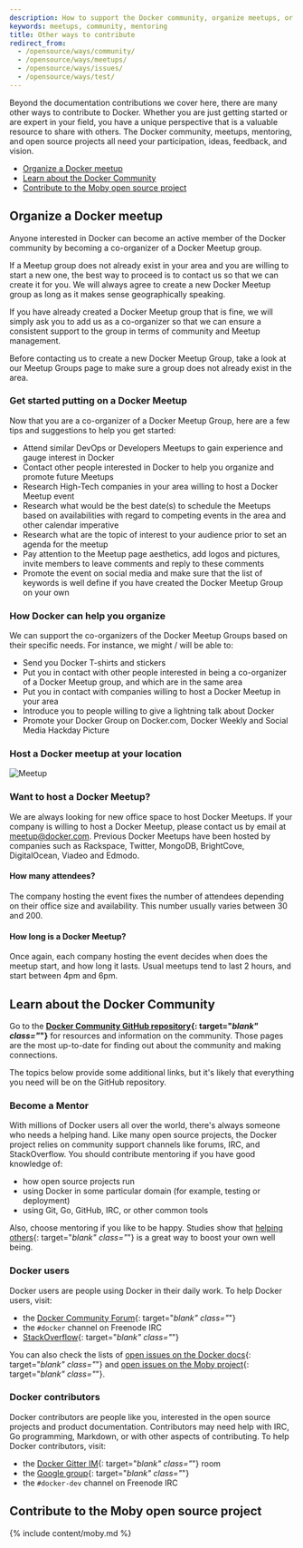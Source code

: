 ```yaml
---
description: How to support the Docker community, organize meetups, or become a mentor
keywords: meetups, community, mentoring
title: Other ways to contribute
redirect_from:
  - /opensource/ways/community/
  - /opensource/ways/meetups/
  - /opensource/ways/issues/
  - /opensource/ways/test/
---
```

Beyond the documentation contributions we cover here, there are many other ways to contribute to Docker. Whether you are just getting started or are expert in your field, you have a unique perspective that is a valuable resource to share with others. The Docker community, meetups, mentoring, and open source projects all need your participation, ideas, feedback, and vision.

* [Organize a Docker meetup](#organize-a-docker-meetup)
* [Learn about the Docker Community](#learn-about-the-docker-community)
* [Contribute to the Moby open source project](#contribute-to-the-moby-open-source-project)

## Organize a Docker meetup

Anyone interested in Docker can become an active member of the Docker community by becoming a co-organizer of a Docker Meetup group.

If a Meetup group does not already exist in your area and you are willing to start a new one, the best way to proceed is to contact us so that we can create it for you. We will always agree to create a new Docker Meetup group as long as it makes sense geographically speaking.

If you have already created a Docker Meetup group that is fine, we will simply ask you to add us as a co-organizer so that we can ensure a consistent support to the group in terms of community and Meetup management.

Before contacting us to create a new Docker Meetup Group, take a look at our Meetup Groups page to make sure a group does not already exist in the area.

### Get started putting on a Docker Meetup

Now that you are a co-organizer of a Docker Meetup Group, here are a few tips and suggestions to help you get started:

* Attend similar DevOps or Developers Meetups to gain experience and gauge interest in Docker
* Contact other people interested in Docker to help you organize and promote future Meetups
* Research High-Tech companies in your area willing to host a Docker Meetup event
* Research what would be the best date(s) to schedule the Meetups based on availabilities with regard to competing events in the area and other calendar imperative
* Research what are the topic of interest to your audience prior to set an agenda for the meetup
* Pay attention to the Meetup page aesthetics, add logos and pictures, invite members to leave comments and reply to these comments
* Promote the event on social media and make sure that the list of keywords is well define if you have created the Docker Meetup Group on your own

### How Docker can help you organize

We can support the co-organizers of the Docker Meetup Groups based on their specific needs. For instance, we might / will be able to:

* Send you Docker T-shirts and stickers
* Put you in contact with other people interested in being a co-organizer of a Docker Meetup group, and which are in the same area
* Put you in contact with companies willing to host a Docker Meetup in your area
* Introduce you to people willing to give a lightning talk about Docker
* Promote your Docker Group on Docker.com, Docker Weekly and Social Media Hackday Picture

### Host a Docker meetup at your location

![Meetup](../images/docker-friends.png)

### Want to host a Docker Meetup?

We are always looking for new office space to host Docker Meetups. If your company is willing to host a Docker Meetup, please contact us by email at meetup@docker.com. Previous Docker Meetups have been hosted by companies such as Rackspace, Twitter, MongoDB, BrightCove, DigitalOcean, Viadeo and Edmodo.

#### How many attendees?

The company hosting the event fixes the number of attendees depending on their office size and availability. This number usually varies between 30 and 200.

#### How long is a Docker Meetup?

Once again, each company hosting the event decides when does the meetup start, and how long it lasts. Usual meetups tend to last 2 hours, and start between 4pm and 6pm.

## Learn about the Docker Community

Go to the **[Docker Community GitHub repository](https://github.com/docker/community/blob/master/README.md){: target="*blank" class="*"}** for resources and information on the community. Those pages are the most up-to-date for finding out about the community and making connections.

The topics below provide some additional links, but it's likely that everything you need will be on the GitHub repository.

### Become a Mentor

With millions of Docker users all over the world, there's always someone who needs a helping hand. Like many open source projects, the Docker project relies on community support channels like forums, IRC, and StackOverflow. You should contribute mentoring if you have good knowledge of:

* how open source projects run
* using Docker in some particular domain (for example, testing or deployment)
* using Git, Go, GitHub, IRC, or other common tools

Also, choose mentoring if you like to be happy. Studies show that [helping others](http://www.huffingtonpost.com/2013/09/03/five-minute-favor-adam-rifkin_n_3805090.html){: target="*blank" class="*"} is a great way to boost your own well being.

### Docker users

Docker users are people using Docker in their daily work. To help Docker users, visit:

* the [Docker Community Forum](https://forums.docker.com/){: target="*blank" class="*"}
* the `#docker` channel on Freenode IRC
* [StackOverflow](http://stackoverflow.com/search?tab=newest&q=docker){: target="*blank" class="*"}

You can also check the lists of [open issues on the Docker docs](https://github.com/docker/docker.github.io/issues){: target="*blank" class="*"} and [open issues on the Moby project](https://github.com/moby/moby/issues?q=is%3Aopen+is%3Aissue+label%3Akind%2Fquestion+-label%3Astatus%2Fclaimed+-label%3Astatus%2Fassigned+no%3Aassignee){: target="*blank" class="*"}.

### Docker contributors

Docker contributors are people like you, interested in the open source projects and product documentation. Contributors may need help with IRC, Go programming, Markdown, or with other aspects of contributing. To help Docker contributors, visit:

* the [Docker Gitter IM](https://gitter.im/docker/docker){: target="*blank" class="*"} room
* the [Google group](https://groups.google.com/forum/#!forum/docker-dev){: target="*blank" class="*"}
* the `#docker-dev` channel on Freenode IRC

## Contribute to the Moby open source project

{% include content/moby.md %}